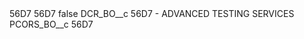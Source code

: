 <?xml version="1.0" encoding="UTF-8"?>
<CustomMetadata xmlns="http://soap.sforce.com/2006/04/metadata" xmlns:xsi="http://www.w3.org/2001/XMLSchema-instance" xmlns:xsd="http://www.w3.org/2001/XMLSchema">
    <description>56D7</description>
    <label>56D7</label>
    <protected>false</protected>
    <values>
        <field>DCR_BO__c</field>
        <value xsi:type="xsd:string">56D7 - ADVANCED TESTING SERVICES</value>
    </values>
    <values>
        <field>PCORS_BO__c</field>
        <value xsi:type="xsd:string">56D7</value>
    </values>
</CustomMetadata>
